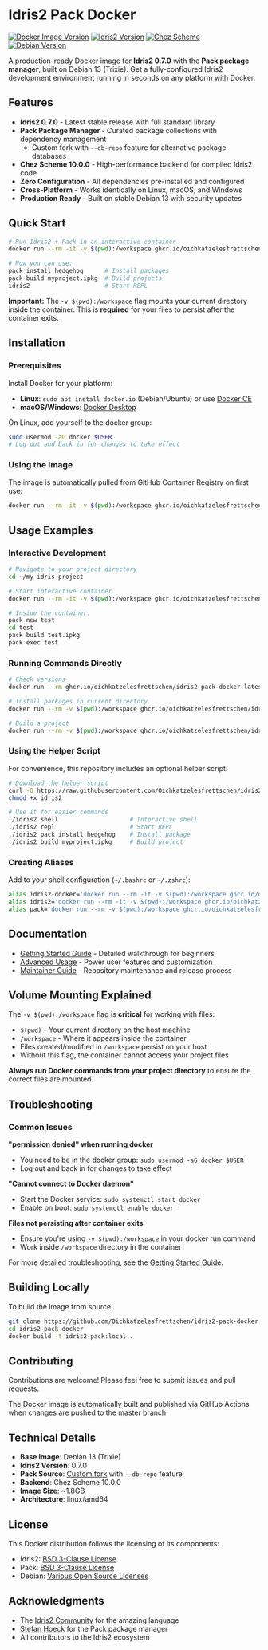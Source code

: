 # Idris2 Pack Docker

[![Docker Image Version](https://img.shields.io/badge/docker-ghcr.io-blue)](https://github.com/Oichkatzelesfrettschen/idris2-pack-docker/pkgs/container/idris2-pack-docker)
[![Idris2 Version](https://img.shields.io/badge/idris2-0.7.0-green)](https://www.idris-lang.org/)
[![Chez Scheme](https://img.shields.io/badge/chez-10.0.0-orange)](https://cisco.github.io/ChezScheme/)
[![Debian Version](https://img.shields.io/badge/debian-13%20trixie-red)](https://www.debian.org/)

A production-ready Docker image for **Idris2 0.7.0** with the **Pack package manager**, built on Debian 13 (Trixie). Get a fully-configured Idris2 development environment running in seconds on any platform with Docker.

## Features

- **Idris2 0.7.0** - Latest stable release with full standard library
- **Pack Package Manager** - Curated package collections with dependency management
  - Custom fork with `--db-repo` feature for alternative package databases
- **Chez Scheme 10.0.0** - High-performance backend for compiled Idris2 code
- **Zero Configuration** - All dependencies pre-installed and configured
- **Cross-Platform** - Works identically on Linux, macOS, and Windows
- **Production Ready** - Built on stable Debian 13 with security updates

## Quick Start

```bash
# Run Idris2 + Pack in an interactive container
docker run --rm -it -v $(pwd):/workspace ghcr.io/oichkatzelesfrettschen/idris2-pack-docker:latest

# Now you can use:
pack install hedgehog      # Install packages
pack build myproject.ipkg  # Build projects
idris2                     # Start REPL
```

**Important:** The `-v $(pwd):/workspace` flag mounts your current directory inside the container. This is **required** for your files to persist after the container exits.

## Installation

### Prerequisites

Install Docker for your platform:
- **Linux**: `sudo apt install docker.io` (Debian/Ubuntu) or use [Docker CE](https://docs.docker.com/engine/install/)
- **macOS/Windows**: [Docker Desktop](https://www.docker.com/products/docker-desktop/)

On Linux, add yourself to the docker group:
```bash
sudo usermod -aG docker $USER
# Log out and back in for changes to take effect
```

### Using the Image

The image is automatically pulled from GitHub Container Registry on first use:

```bash
docker run --rm -it -v $(pwd):/workspace ghcr.io/oichkatzelesfrettschen/idris2-pack-docker:latest
```

## Usage Examples

### Interactive Development

```bash
# Navigate to your project directory
cd ~/my-idris-project

# Start interactive container
docker run --rm -it -v $(pwd):/workspace ghcr.io/oichkatzelesfrettschen/idris2-pack-docker:latest

# Inside the container:
pack new test
cd test
pack build test.ipkg
pack exec test
```

### Running Commands Directly

```bash
# Check versions
docker run --rm ghcr.io/oichkatzelesfrettschen/idris2-pack-docker:latest idris2 --version

# Install packages in current directory
docker run --rm -v $(pwd):/workspace ghcr.io/oichkatzelesfrettschen/idris2-pack-docker:latest pack install hedgehog

# Build a project
docker run --rm -v $(pwd):/workspace ghcr.io/oichkatzelesfrettschen/idris2-pack-docker:latest pack build myproject.ipkg
```

### Using the Helper Script

For convenience, this repository includes an optional helper script:

```bash
# Download the helper script
curl -O https://raw.githubusercontent.com/Oichkatzelesfrettschen/idris2-pack-docker/master/idris2
chmod +x idris2

# Use it for easier commands
./idris2 shell                    # Interactive shell
./idris2 repl                     # Start REPL
./idris2 pack install hedgehog    # Install package
./idris2 build myproject.ipkg     # Build project
```

### Creating Aliases

Add to your shell configuration (`~/.bashrc` or `~/.zshrc`):

```bash
alias idris2-docker='docker run --rm -it -v $(pwd):/workspace ghcr.io/oichkatzelesfrettschen/idris2-pack-docker:latest'
alias idris2='docker run --rm -it -v $(pwd):/workspace ghcr.io/oichkatzelesfrettschen/idris2-pack-docker:latest idris2'
alias pack='docker run --rm -v $(pwd):/workspace ghcr.io/oichkatzelesfrettschen/idris2-pack-docker:latest pack'
```

## Documentation

- [Getting Started Guide](docs/GETTING_STARTED.md) - Detailed walkthrough for beginners
- [Advanced Usage](docs/ADVANCED_USAGE.md) - Power user features and customization
- [Maintainer Guide](docs/MAINTAINER.md) - Repository maintenance and release process

## Volume Mounting Explained

The `-v $(pwd):/workspace` flag is **critical** for working with files:

- `$(pwd)` - Your current directory on the host machine
- `/workspace` - Where it appears inside the container
- Files created/modified in `/workspace` persist on your host
- Without this flag, the container cannot access your project files

**Always run Docker commands from your project directory** to ensure the correct files are mounted.

## Troubleshooting

### Common Issues

**"permission denied" when running docker**
- You need to be in the docker group: `sudo usermod -aG docker $USER`
- Log out and back in for changes to take effect

**"Cannot connect to Docker daemon"**
- Start the Docker service: `sudo systemctl start docker`
- Enable on boot: `sudo systemctl enable docker`

**Files not persisting after container exits**
- Ensure you're using `-v $(pwd):/workspace` in your docker run command
- Work inside `/workspace` directory in the container

For more detailed troubleshooting, see the [Getting Started Guide](docs/GETTING_STARTED.md).

## Building Locally

To build the image from source:

```bash
git clone https://github.com/Oichkatzelesfrettschen/idris2-pack-docker.git
cd idris2-pack-docker
docker build -t idris2-pack:local .
```

## Contributing

Contributions are welcome! Please feel free to submit issues and pull requests.

The Docker image is automatically built and published via GitHub Actions when changes are pushed to the master branch.

## Technical Details

- **Base Image**: Debian 13 (Trixie)
- **Idris2 Version**: 0.7.0
- **Pack Source**: [Custom fork](https://github.com/Oichkatzelesfrettschen/idris2-pack) with `--db-repo` feature
- **Backend**: Chez Scheme 10.0.0
- **Image Size**: ~1.8GB
- **Architecture**: linux/amd64

## License

This Docker distribution follows the licensing of its components:
- Idris2: [BSD 3-Clause License](https://github.com/idris-lang/Idris2/blob/main/LICENSE)
- Pack: [BSD 3-Clause License](https://github.com/stefan-hoeck/idris2-pack/blob/main/LICENSE)
- Debian: [Various Open Source Licenses](https://www.debian.org/legal/licenses/)

## Acknowledgments

- The [Idris2 Community](https://www.idris-lang.org/) for the amazing language
- [Stefan Hoeck](https://github.com/stefan-hoeck) for the Pack package manager
- All contributors to the Idris2 ecosystem